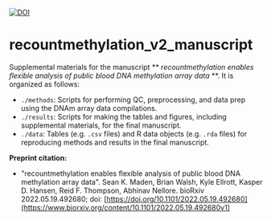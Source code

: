 [![DOI](https://zenodo.org/badge/401501606.svg)](https://zenodo.org/badge/latestdoi/401501606)

# recountmethylation_v2_manuscript

Supplemental materials for the manuscript ** *recountmethylation enables flexible analysis of public blood DNA methylation array data* **. It is organized as follows:

* `./methods`: Scripts for performing QC, preprocessing, and data prep using the DNAm array data compilations.
* `./results`: Scripts for making the tables and figures, including supplemental materials, for the final manuscript.
* `./data`: Tables (e.g. `.csv` files) and R data objects (e.g. `.rda` files) for reproducing methods and results in the final manuscript.

**Preprint citation:** 

* "recountmethylation enables flexible analysis of public blood DNA methylation array data". Sean K. Maden, Brian Walsh, Kyle Ellrott, Kasper D. Hansen, Reid F. Thompson, Abhinav Nellore. bioRxiv 2022.05.19.492680; doi: [https://doi.org/10.1101/2022.05.19.492680](https://www.biorxiv.org/content/10.1101/2022.05.19.492680v1)
